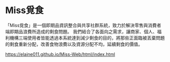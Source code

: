 # Miss覓食
「Miss覓食」是一個即期品資訊整合與共享社群系統，致力於解決零售與消費者端即期品浪費所造成的剩食問題。
我們結合了各面向之需求，讓商家、個人、福利機構三端使用者皆能透過本系統達到減少剩食的目的，將那些正面臨被丟棄問題的剩食重新分配，改善食物浪費以及資源分配不均，延續剩食的價值。

https://elaine011.github.io/Miss-Web/html/index.html
